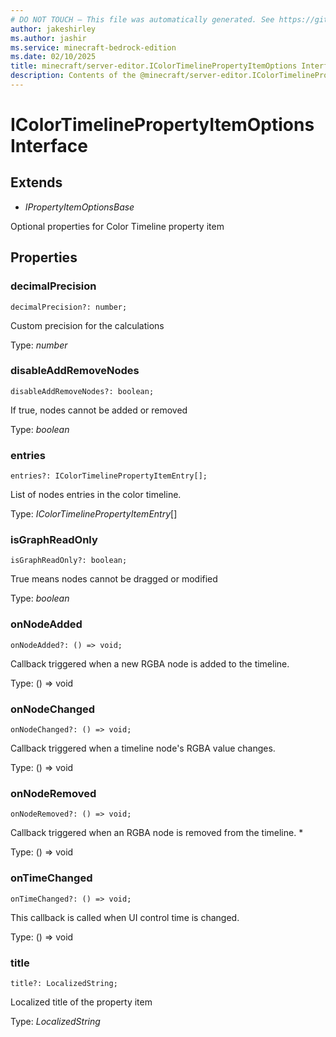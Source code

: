 ```yaml
---
# DO NOT TOUCH — This file was automatically generated. See https://github.com/mojang/minecraftapidocsgenerator to modify descriptions, examples, etc.
author: jakeshirley
ms.author: jashir
ms.service: minecraft-bedrock-edition
ms.date: 02/10/2025
title: minecraft/server-editor.IColorTimelinePropertyItemOptions Interface
description: Contents of the @minecraft/server-editor.IColorTimelinePropertyItemOptions class.
---
```

# IColorTimelinePropertyItemOptions Interface

## Extends
- *IPropertyItemOptionsBase*

Optional properties for Color Timeline property item

## Properties

### **decimalPrecision**
`decimalPrecision?: number;`

Custom precision for the calculations

Type: *number*

### **disableAddRemoveNodes**
`disableAddRemoveNodes?: boolean;`

If true, nodes cannot be added or removed

Type: *boolean*

### **entries**
`entries?: IColorTimelinePropertyItemEntry[];`

List of nodes entries in the color timeline.

Type: *IColorTimelinePropertyItemEntry*[]

### **isGraphReadOnly**
`isGraphReadOnly?: boolean;`

True means nodes cannot be dragged or modified

Type: *boolean*

### **onNodeAdded**
`onNodeAdded?: () => void;`

Callback triggered when a new RGBA node is added to the timeline.

Type: () => void

### **onNodeChanged**
`onNodeChanged?: () => void;`

Callback triggered when a timeline node's RGBA value changes.

Type: () => void

### **onNodeRemoved**
`onNodeRemoved?: () => void;`

Callback triggered when an RGBA node is removed from the timeline. *

Type: () => void

### **onTimeChanged**
`onTimeChanged?: () => void;`

This callback is called when UI control time is changed.

Type: () => void

### **title**
`title?: LocalizedString;`

Localized title of the property item

Type: *LocalizedString*
